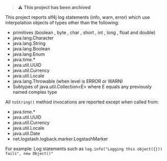 > :warning: **This project has been archived**

This project reports slf4j log statements (info, warn, error) which use interpolation objects of types other than the following:

* primitives (boolean , byte , char , short , int , long , float and double)
* java.lang.Character
* java.lang.String
* java.lang.Boolean
* java.lang.Enum
* java.time.*
* java.util.UUID
* java.util.Currency
* java.util.Locale
* java.lang.Throwable (when level is ERROR or WARN)
* Subtypes of java.util.Collection\<E\> where E equals any previously named complex type

All `toString()` method invocations are reported except when called from:

* java.time.*
* java.util.UUID
* java.util.Currency
* java.util.Locale
* java.util.Date
* net.logstash.logback.marker.LogstashMarker

For example:
Log statements such as `log.info("Logging this object({})) fails", new Object()"`

